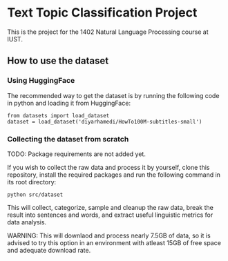 # Text Topic Classification Project
This is the project for the 1402 Natural Language Processing course at IUST.

## How to use the dataset
### Using HuggingFace
The recommended way to get the dataset is by running the following code in python and loading it from HuggingFace:
```
from datasets import load_dataset
dataset = load_dataset('diyarhamedi/HowTo100M-subtitles-small')
```
### Collecting the dataset from scratch
TODO: Package requirements are not added yet.

If you wish to collect the raw data and process it by yourself, clone this repository, install the required packages and run the following command in its root directory:
```
python src/dataset
```
This will collect, categorize, sample and cleanup the raw data, break the result into sentences and words, and extract useful linguistic metrics for data analysis.

WARNING: This will downlaod and process nearly 7.5GB of data,
so it is advised to try this option in an environment with atleast 15GB of free space and adequate download rate.
